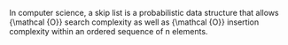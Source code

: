 In computer science, a skip list is a probabilistic data structure that allows {\mathcal {O}} search complexity as well as {\mathcal {O}} insertion complexity within an ordered sequence of n elements.
